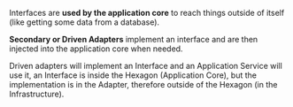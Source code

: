 Interfaces are **used by the application core** to reach 
things outside of itself (like getting some data from
a database).

**Secondary or Driven Adapters** implement an interface and 
are then injected into the application core when needed.

Driven adapters will implement an Interface and an Application Service
will use it, an Interface is inside the Hexagon (Application Core),
but the implementation is in the Adapter, therefore outside
of the Hexagon (in the Infrastructure).